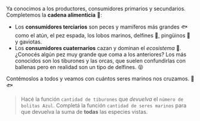 Ya conocimos a los productores, consumidores primarios y secundarios. Completemos la **cadena alimenticia** :fork_and_knife::
 
* Los **consumidores terciarios** son peces y mamíferos más grandes :fish: como el atún, el pez espada, los lobos marinos, delfines :dolphin:, pingüinos :penguin: y gaviotas.
* Los **consumidores cuaternarios** cazan y dominan el _ecosistema_ :crown:. ¿Conocés algún pez muy grande que coma a los anteriores? Los más conocidos son los tiburones y las orcas, que suelen confundirlas con ballenas pero en realidad son un tipo de delfines. :stuck_out_tongue_closed_eyes:

Contémoslos a todos y veamos con cuántos seres marinos nos cruzamos. :seedling::fish: 



> Hacé la función `cantidad de tiburones` que _devuelva_ el `número de bolitas Azul`. Completá la función `cantidad de seres marinos` para que devuelva la suma de **todas** las especies vistas. 